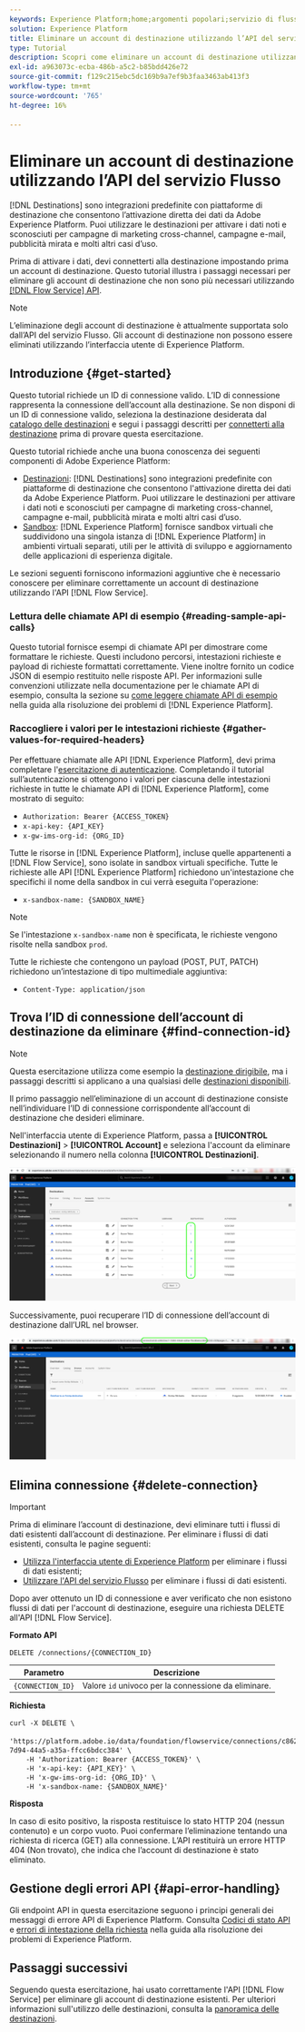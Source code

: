 ```yaml
---
keywords: Experience Platform;home;argomenti popolari;servizio di flusso;eliminare account di destinazione;eliminare;api;home;popular topic;flow service;delete destination accounts;delete;api
solution: Experience Platform
title: Eliminare un account di destinazione utilizzando l’API del servizio Flusso
type: Tutorial
description: Scopri come eliminare un account di destinazione utilizzando l’API del servizio Flusso.
exl-id: a963073c-ecba-486b-a5c2-b85bdd426e72
source-git-commit: f129c215ebc5dc169b9a7ef9b3faa3463ab413f3
workflow-type: tm+mt
source-wordcount: '765'
ht-degree: 16%

---
```


# Eliminare un account di destinazione utilizzando l’API del servizio Flusso

[!DNL Destinations] sono integrazioni predefinite con piattaforme di destinazione che consentono l’attivazione diretta dei dati da Adobe Experience Platform. Puoi utilizzare le destinazioni per attivare i dati noti e sconosciuti per campagne di marketing cross-channel, campagne e-mail, pubblicità mirata e molti altri casi d’uso.

Prima di attivare i dati, devi connetterti alla destinazione impostando prima un account di destinazione. Questo tutorial illustra i passaggi necessari per eliminare gli account di destinazione che non sono più necessari utilizzando [[!DNL Flow Service] API](https://www.adobe.io/experience-platform-apis/references/flow-service/).

>[!NOTE]
>
>L’eliminazione degli account di destinazione è attualmente supportata solo dall’API del servizio Flusso. Gli account di destinazione non possono essere eliminati utilizzando l’interfaccia utente di Experience Platform.

## Introduzione {#get-started}

Questo tutorial richiede un ID di connessione valido. L’ID di connessione rappresenta la connessione dell’account alla destinazione. Se non disponi di un ID di connessione valido, seleziona la destinazione desiderata dal [catalogo delle destinazioni](../catalog/overview.md) e segui i passaggi descritti per [connetterti alla destinazione](../ui/connect-destination.md) prima di provare questa esercitazione.

Questo tutorial richiede anche una buona conoscenza dei seguenti componenti di Adobe Experience Platform:

* [Destinazioni](../home.md): [!DNL Destinations] sono integrazioni predefinite con piattaforme di destinazione che consentono l&#39;attivazione diretta dei dati da Adobe Experience Platform. Puoi utilizzare le destinazioni per attivare i dati noti e sconosciuti per campagne di marketing cross-channel, campagne e-mail, pubblicità mirata e molti altri casi d’uso.
* [Sandbox](../../sandboxes/home.md): [!DNL Experience Platform] fornisce sandbox virtuali che suddividono una singola istanza di [!DNL Experience Platform] in ambienti virtuali separati, utili per le attività di sviluppo e aggiornamento delle applicazioni di esperienza digitale.

Le sezioni seguenti forniscono informazioni aggiuntive che è necessario conoscere per eliminare correttamente un account di destinazione utilizzando l&#39;API [!DNL Flow Service].

### Lettura delle chiamate API di esempio {#reading-sample-api-calls}

Questo tutorial fornisce esempi di chiamate API per dimostrare come formattare le richieste. Questi includono percorsi, intestazioni richieste e payload di richieste formattati correttamente. Viene inoltre fornito un codice JSON di esempio restituito nelle risposte API. Per informazioni sulle convenzioni utilizzate nella documentazione per le chiamate API di esempio, consulta la sezione su [come leggere chiamate API di esempio](../../landing/troubleshooting.md#how-do-i-format-an-api-request) nella guida alla risoluzione dei problemi di [!DNL Experience Platform].

### Raccogliere i valori per le intestazioni richieste {#gather-values-for-required-headers}

Per effettuare chiamate alle API [!DNL Experience Platform], devi prima completare l&#39;[esercitazione di autenticazione](https://www.adobe.com/go/platform-api-authentication-en). Completando il tutorial sull’autenticazione si ottengono i valori per ciascuna delle intestazioni richieste in tutte le chiamate API di [!DNL Experience Platform], come mostrato di seguito:

* `Authorization: Bearer {ACCESS_TOKEN}`
* `x-api-key: {API_KEY}`
* `x-gw-ims-org-id: {ORG_ID}`

Tutte le risorse in [!DNL Experience Platform], incluse quelle appartenenti a [!DNL Flow Service], sono isolate in sandbox virtuali specifiche. Tutte le richieste alle API [!DNL Experience Platform] richiedono un&#39;intestazione che specifichi il nome della sandbox in cui verrà eseguita l&#39;operazione:

* `x-sandbox-name: {SANDBOX_NAME}`

>[!NOTE]
>
>Se l&#39;intestazione `x-sandbox-name` non è specificata, le richieste vengono risolte nella sandbox `prod`.

Tutte le richieste che contengono un payload (POST, PUT, PATCH) richiedono un’intestazione di tipo multimediale aggiuntiva:

* `Content-Type: application/json`

## Trova l’ID di connessione dell’account di destinazione da eliminare {#find-connection-id}

>[!NOTE]
>Questa esercitazione utilizza come esempio la [destinazione dirigibile](../catalog/mobile-engagement/airship-attributes.md), ma i passaggi descritti si applicano a una qualsiasi delle [destinazioni disponibili](../catalog/overview.md).

Il primo passaggio nell’eliminazione di un account di destinazione consiste nell’individuare l’ID di connessione corrispondente all’account di destinazione che desideri eliminare.

Nell&#39;interfaccia utente di Experience Platform, passa a **[!UICONTROL Destinazioni]** > **[!UICONTROL Account]** e seleziona l&#39;account da eliminare selezionando il numero nella colonna **[!UICONTROL Destinazioni]**.

![Seleziona account di destinazione da eliminare](/help/destinations/assets/api/delete-destination-account/select-destination-account.png)

Successivamente, puoi recuperare l’ID di connessione dell’account di destinazione dall’URL nel browser.

![Recupera ID connessione dall&#39;URL](/help/destinations/assets/api/delete-destination-account/find-connection-id.png)

<!--

## Look up connection ID {#look-up-connection-id}

The first step in updating your connection information is to retrieve connection details using your connection ID.

**API format**

```http
GET /connections/{CONNECTION_ID}
```

| Parameter | Description |
| --------- | ----------- |
| `{CONNECTION_ID}` | The unique `id` value for the connection you want to retrieve. |

**Request**

The following request retrieves information regarding your connection ID.

```shell
curl -X GET \
    'https://platform.adobe.io/data/foundation/flowservice/connections/c8622ec7-7d94-44a5-a35a-ffcc6bdcc384' \
    -H 'Authorization: Bearer {ACCESS_TOKEN}' \
    -H 'x-api-key: {API_KEY}' \
    -H 'x-gw-ims-org-id: {ORG_ID}' \
    -H 'x-sandbox-name: {SANDBOX_NAME}'
```

**Response**

A successful response returns the current details of your connection including its credentials, unique identifier (`id`), and version.

```json
{
    "items": [
        {
            "id": "c8622ec7-7d94-44a5-a35a-ffcc6bdcc384",
            "createdAt": 1640103419202,
            "updatedAt": 1640104751063,
            "createdBy": "{CREATED_BY}",
            "updatedBy": "{UPDATED_BY}",
            "createdClient": "{CREATED_CLIENT}",
            "updatedClient": "{UPDATED_CLIENT}",
            "sandboxId": "{SANDBOX_ID}",
            "sandboxName": "{SANDBOX_NAME}",
            "imsOrgId": "{ORG_ID}",
            "name": "Airship Attributes",
            "description": "test account connection to Airship Attributes destination",
            "connectionSpec": {
                "id": "34cd3131-b208-474b-b779-b487b5a2bd01",
                "version": "1.0"
            },
            "state": "enabled",
            "auth": {
                "specName": "Bearer Token",
                "params": {
                    "authorizedDate": "2021-12-21",
                    "token": "xxxx"
                }
            },
            "version": "\"8c01091c-0000-0200-0000-61c2032f0000\"",
            "etag": "\"8c01091c-0000-0200-0000-61c2032f0000\""
        }
    ]
}
```

-->

## Elimina connessione {#delete-connection}

>[!IMPORTANT]
>
>Prima di eliminare l’account di destinazione, devi eliminare tutti i flussi di dati esistenti dall’account di destinazione.
>Per eliminare i flussi di dati esistenti, consulta le pagine seguenti:
>* [Utilizza l&#39;interfaccia utente di Experience Platform](../ui/delete-destinations.md) per eliminare i flussi di dati esistenti;
>* [Utilizzare l&#39;API del servizio Flusso](delete-destination-dataflow.md) per eliminare i flussi di dati esistenti.

Dopo aver ottenuto un ID di connessione e aver verificato che non esistono flussi di dati per l&#39;account di destinazione, eseguire una richiesta DELETE all&#39;API [!DNL Flow Service].

**Formato API**

```http
DELETE /connections/{CONNECTION_ID}
```

| Parametro | Descrizione |
| --------- | ----------- |
| `{CONNECTION_ID}` | Valore `id` univoco per la connessione da eliminare. |

**Richiesta**

```shell
curl -X DELETE \
    'https://platform.adobe.io/data/foundation/flowservice/connections/c8622ec7-7d94-44a5-a35a-ffcc6bdcc384' \
    -H 'Authorization: Bearer {ACCESS_TOKEN}' \
    -H 'x-api-key: {API_KEY}' \
    -H 'x-gw-ims-org-id: {ORG_ID}' \
    -H 'x-sandbox-name: {SANDBOX_NAME}'
```

**Risposta**

In caso di esito positivo, la risposta restituisce lo stato HTTP 204 (nessun contenuto) e un corpo vuoto. Puoi confermare l’eliminazione tentando una richiesta di ricerca (GET) alla connessione. L’API restituirà un errore HTTP 404 (Non trovato), che indica che l’account di destinazione è stato eliminato.

## Gestione degli errori API {#api-error-handling}

Gli endpoint API in questa esercitazione seguono i principi generali dei messaggi di errore API di Experience Platform. Consulta [Codici di stato API](../../landing/troubleshooting.md#api-status-codes) e [errori di intestazione della richiesta](../../landing/troubleshooting.md#request-header-errors) nella guida alla risoluzione dei problemi di Experience Platform.

## Passaggi successivi

Seguendo questa esercitazione, hai usato correttamente l&#39;API [!DNL Flow Service] per eliminare gli account di destinazione esistenti. Per ulteriori informazioni sull&#39;utilizzo delle destinazioni, consulta la [panoramica delle destinazioni](/help/destinations/home.md).